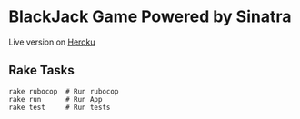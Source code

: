 # BlackJack Game Powered by Sinatra

Live version on [Heroku](https://polar-everglades-5983.herokuapp.com)


## Rake Tasks

```
rake rubocop  # Run rubocop
rake run      # Run App
rake test     # Run tests
```
